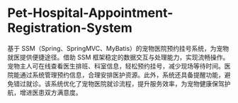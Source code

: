 # Pet-Hospital-Appointment-Registration-System
基于 SSM（Spring、SpringMVC、MyBatis）的宠物医院预约挂号系统，为宠物就医提供便捷途径。借助 SSM 框架稳定的数据交互与处理能力，实现流畅操作。宠物主人可在线查看医生排班、科室信息，轻松预约挂号，减少现场等待时间。医院能通过系统管理预约信息，合理安排医护资源。此外，系统还具备提醒功能，避免错过就诊。该系统优化了宠物医院就诊流程，提升服务效率，为宠物健康保驾护航，增进医患双方满意度。 
